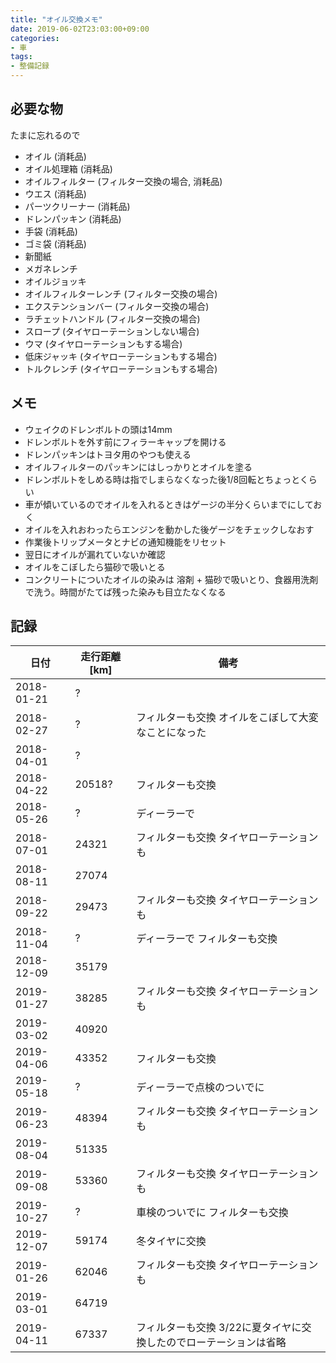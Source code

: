```yaml
---
title: "オイル交換メモ"
date: 2019-06-02T23:03:00+09:00
categories:
- 車
tags:
- 整備記録
---
```


## 必要な物
たまに忘れるので

* オイル (消耗品)
* オイル処理箱 (消耗品)
* オイルフィルター (フィルター交換の場合, 消耗品)
* ウエス (消耗品)
* パーツクリーナー (消耗品)
* ドレンパッキン (消耗品)
* 手袋 (消耗品)
* ゴミ袋 (消耗品)
* 新聞紙
* メガネレンチ
* オイルジョッキ
* オイルフィルターレンチ (フィルター交換の場合)
* エクステンションバー (フィルター交換の場合)
* ラチェットハンドル (フィルター交換の場合)
* スロープ (タイヤローテーションしない場合)
* ウマ (タイヤローテーションもする場合)
* 低床ジャッキ (タイヤローテーションもする場合)
* トルクレンチ (タイヤローテーションもする場合)

<!--more-->

## メモ
* ウェイクのドレンボルトの頭は14mm
* ドレンボルトを外す前にフィラーキャップを開ける
* ドレンパッキンはトヨタ用のやつも使える
* オイルフィルターのパッキンにはしっかりとオイルを塗る
* ドレンボルトをしめる時は指でしまらなくなった後1/8回転とちょっとくらい
* 車が傾いているのでオイルを入れるときはゲージの半分くらいまでにしておく
* オイルを入れおわったらエンジンを動かした後ゲージをチェックしなおす
* 作業後トリップメータとナビの通知機能をリセット
* 翌日にオイルが漏れていないか確認
* オイルをこぼしたら猫砂で吸いとる
* コンクリートについたオイルの染みは 溶剤 + 猫砂で吸いとり、食器用洗剤で洗う。時間がたてば残った染みも目立たなくなる


## 記録
| 日付       | 走行距離[km] | 備考                                                               |
|------------|--------------|--------------------------------------------------------------------|
| 2018-01-21 | ?            |                                                                    |
| 2018-02-27 | ?            | フィルターも交換 オイルをこぼして大変なことになった                |
| 2018-04-01 | ?            |                                                                    |
| 2018-04-22 | 20518?       | フィルターも交換                                                   |
| 2018-05-26 | ?            | ディーラーで                                                       |
| 2018-07-01 | 24321        | フィルターも交換 タイヤローテーションも                            |
| 2018-08-11 | 27074        |                                                                    |
| 2018-09-22 | 29473        | フィルターも交換 タイヤローテーションも                            |
| 2018-11-04 | ?            | ディーラーで フィルターも交換                                      |
| 2018-12-09 | 35179        |                                                                    |
| 2019-01-27 | 38285        | フィルターも交換 タイヤローテーションも                            |
| 2019-03-02 | 40920        |                                                                    |
| 2019-04-06 | 43352        | フィルターも交換                                                   |
| 2019-05-18 | ?            | ディーラーで点検のついでに                                         |
| 2019-06-23 | 48394        | フィルターも交換 タイヤローテーションも                            |
| 2019-08-04 | 51335        |                                                                    |
| 2019-09-08 | 53360        | フィルターも交換 タイヤローテーションも                            |
| 2019-10-27 | ?            | 車検のついでに フィルターも交換                                    |
| 2019-12-07 | 59174        | 冬タイヤに交換                                                     |
| 2019-01-26 | 62046        | フィルターも交換 タイヤローテーションも                            |
| 2019-03-01 | 64719        |                                                                    |
| 2019-04-11 | 67337        | フィルターも交換  3/22に夏タイヤに交換したのでローテーションは省略 |
